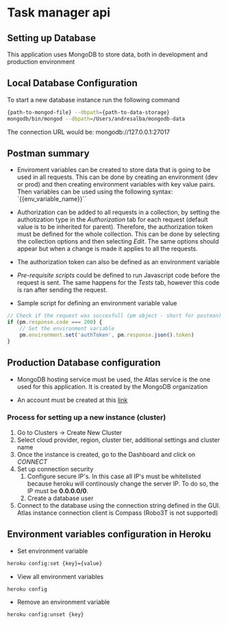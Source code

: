 # Task manager api

## Setting up Database 
This application uses MongoDB to store data, both in development and production environment

## Local Database Configuration

To start a new database instance run the following command
```sh
{path-to-mongod-file} --dbpath={path-to-data-storage}
mongodb/bin/mongod --dbpath=/Users/andresalba/mongodb-data
```

The connection URL would be: mongodb://127.0.0.1:27017

## Postman summary
* Enviroment variables can be created to store data that is going to be used in all requests. This can be done by creating an environment (dev or prod) and then creating environment variables with key value pairs. Then variables can be used using the following syntax: `{{env_variable_name}}``

* Authorization can be added to all requests in a collection, by setting the authotization type in the *Authorization* tab for each request (default value is to be inherited for parent). Therefore, the authorization token must be defined for the whole collection. This can be done by selecting the collection options and then selecting *Edit*. The same options should appear but when a change is made it applies to all the requests.

* The authorization token can also be defined as an environment variable

* *Pre-requisite scripts* could be defined to run Javascript code before the request is sent. The same happens for the *Tests* tab, however this code is ran after sending the request.

* Sample script for defining an environment variable value
```js
// Check if the request was succesfull (pm object - short for postman)
if (pm.response.code === 200) {
    // Set the environment variable
    pm.environment.set('authToken', pm.response.json().token)
}
```

## Production Database configuration
* MongoDB hosting service must be used, the Atlas service is the one used for this application. It is created by the MongoDB organization

* An account must be created at this [link](https://www.mongodb.com/cloud/atlas)

### Process for setting up a new instance (cluster)
1. Go to Clusters -> Create New Cluster
2. Select cloud provider, region, cluster tier, additional settings and cluster name
3. Once the instance is created, go to the Dashboard and click on *CONNECT*
4. Set up connection security
    1. Configure secure IP's. In this case all IP's must be whitelisted because heroku will continously change the server IP. To do so, the IP must be **0.0.0.0/0**.
    2. Create a database user
5. Connect to the database using the connection string defined in the GUI. Atlas instance connection client is Compass (Robo3T is not supported)

## Environment variables configuration in Heroku
* Set environment variable
```sh
heroku config:set {key}={value}
```
* View all environment variables
```sh
heroku config
```
* Remove an environment variable
```
heroku config:unset {key}
```
